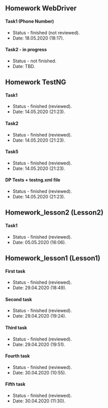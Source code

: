  ## Homework WebDriver
 #### Task1 (Phone Number)
 * Status - finished  (not reviewed).
 * Date: 18.05.2020 (18:17).
 #### Task2 - in progress
 * Status - not finished. 
 * Date: TBD.
 ## Homework TestNG
 #### Task1
  * Status - finished  (reviewed).
  * Date: 14.05.2020 (21:23).
 #### Task2
  * Status - finished  (reviewed).
  * Date: 14.05.2020 (21:23).
 #### Task5
  * Status - finished  (reviewed).
  * Date: 14.05.2020 (21:23).
 #### DP Tests + testng.xml file
  * Status - finished  (reviewed).
  * Date: 14.05.2020 (21:23).
   
 ## Homework_lesson2 (Lesson2)
 #### Task1
 * Status - finished  (reviewed).
 * Date: 05.05.2020 (16:06).
 
 ## Homework_lesson1 (Lesson1)
 #### First task
 * Status - finished (reviewed).
 * Date: 29.04.2020 (18:49).
 
 #### Second task
 * Status - finished (reviewed).
 * Date: 29.04.2020 (19:24).
 
 #### Third task
 * Status - finished (reviewed).
 * Date: 29.04.2020 (19:51).
 
 #### Fourth task
 * Status - finished (reviewed).
 * Date: 30.04.2020 (10:55).
 
 #### Fifth task
 * Status - finished (reviewed).
 * Date: 30.04.2020 (11:30).